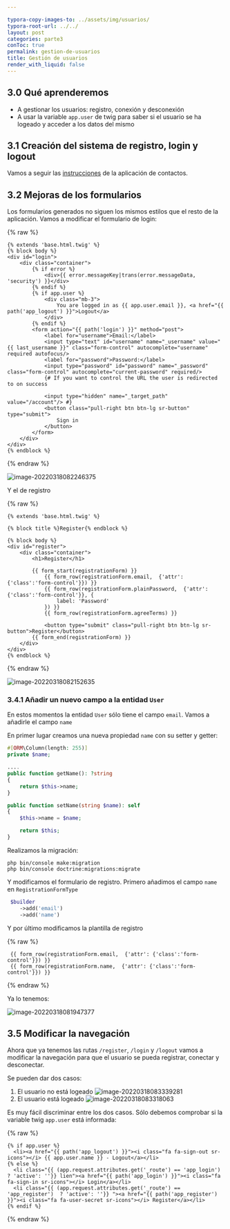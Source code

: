 ```yaml
---

typora-copy-images-to: ../assets/img/usuarios/
typora-root-url: ../../
layout: post
categories: parte3
conToc: true
permalink: gestion-de-usuarios
title: Gestión de usuarios
render_with_liquid: false
---
```


## 3.0 Qué aprenderemos

* A gestionar los usuarios: registro, conexión y desconexión
* A usar la variable `app.user` de twig para saber si el usuario se ha logeado y acceder a los datos del mismo

## 3.1 Creación del sistema de registro, login y logout

Vamos a seguir las [instrucciones](https://victorponz.github.io/symfony-contactos-teoria/posts/seguridad-y-control-de-accesos/) de la aplicación de contactos.

## 3.2 Mejoras de los formularios

Los formularios generados no siguen los mismos estilos que el resto de la aplicación. Vamos a modificar el formulario de login:

{% raw %}

```twig
{% extends 'base.html.twig' %}
{% block body %}
<div id="login">
    <div class="container">
        {% if error %}
            <div>{{ error.messageKey|trans(error.messageData, 'security') }}</div>
        {% endif %}
        {% if app.user %}
            <div class="mb-3">
                You are logged in as {{ app.user.email }}, <a href="{{ path('app_logout') }}">Logout</a>
            </div>
        {% endif %}
        <form action="{{ path('login') }}" method="post">
            <label for="username">Email:</label>
            <input type="text" id="username" name="_username" value="{{ last_username }}" class="form-control" autocomplete="username" required autofocus/>
            <label for="password">Password:</label>
            <input type="password" id="password" name="_password" class="form-control" autocomplete="current-password" required/>
            {# If you want to control the URL the user is redirected to on success

            <input type="hidden" name="_target_path" value="/account"/> #}
            <button class="pull-right btn btn-lg sr-button" type="submit">
                Sign in
            </button>
        </form>
    </div>
</div>
{% endblock %}
```

{% endraw %}

![image-20220318082246375](/symfony-blog-teoria/assets/img/usuarios/image-20220318082246375.png)

Y el de registro

{% raw %}

```twig
{% extends 'base.html.twig' %}

{% block title %}Register{% endblock %}

{% block body %}
<div id="register">
    <div class="container">
        <h1>Register</h1>

        {{ form_start(registrationForm) }}
            {{ form_row(registrationForm.email,  {'attr': {'class':'form-control'}}) }}
            {{ form_row(registrationForm.plainPassword,  {'attr': {'class':'form-control'}}, {
                label: 'Password'
            }) }}
            {{ form_row(registrationForm.agreeTerms) }}

            <button type="submit" class="pull-right btn btn-lg sr-button">Register</button>
        {{ form_end(registrationForm) }}
    </div>
</div>
{% endblock %}

```

{% endraw %}

![image-20220318082152635](/symfony-blog-teoria/assets/img/usuarios/image-20220318082152635.png)

### 3.4.1 Añadir un nuevo campo a la entidad `User`

En estos momentos la entidad `User` sólo tiene el campo `email`. Vamos a añadirle el campo `name`

En primer lugar creamos una nueva propiedad `name` con su setter y getter:

```php
#[ORM\Column(length: 255)]
private $name;

....
public function getName(): ?string
{
    return $this->name;
}

public function setName(string $name): self
{
    $this->name = $name;

    return $this;
}
```

Realizamos la migración:

```
php bin/console make:migration
php bin/console doctrine:migrations:migrate
```

Y modificamos el formulario de registro. Primero añadimos el campo `name` en `RegistrationFormType`

```php
 $builder
	->add('email')
 	->add('name')
```

Y por último modificamos la plantilla de registro

{% raw %}

```twig
 {{ form_row(registrationForm.email,  {'attr': {'class':'form-control'}}) }}
 {{ form_row(registrationForm.name,  {'attr': {'class':'form-control'}}) }}
```

{% endraw %}

Ya lo tenemos:

![image-20220318081947377](/symfony-blog-teoria/assets/img/usuarios/image-20220318081947377.png)

## 3.5 Modificar la navegación

Ahora que ya tenemos las rutas `/register`, `/login` y `/logout` vamos a modificar la navegación para que el usuario se pueda registrar, conectar y desconectar.

Se pueden dar dos casos:

1. El usuario no está logeado
![image-20220318083339281](/symfony-blog-teoria/assets/img/usuarios/image-20220318083339281.png)
2. El usuario está logeado
![image-20220318083318063](/symfony-blog-teoria/assets/img/usuarios/image-20220318083318063.png)

Es muy fácil discriminar entre los dos casos. Sólo debemos comprobar si la variable twig `app.user` está informada:

{% raw %}

```twig
{% if app.user %}
  <li><a href="{{ path('app_logout') }}"><i class="fa fa-sign-out sr-icons"></i> {{ app.user.name }} - Logout</a></li>
{% else %}
  <li class="{{ (app.request.attributes.get('_route') == 'app_login')  ? 'active': ''}} lien"><a href="{{ path('app_login') }}"><i class="fa fa-sign-in sr-icons"></i> Login</a></li>
  <li class="{{ (app.request.attributes.get('_route') == 'app_register')  ? 'active': ''}} "><a href="{{ path('app_register') }}"><i class="fa fa-user-secret sr-icons"></i> Register</a></li>
{% endif %}
```

{% endraw %}
